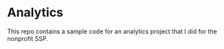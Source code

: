 # Analytics

This repo contains a sample code for an analytics project that I did for the nonprofit SSP. 
